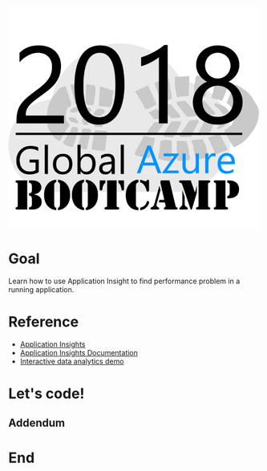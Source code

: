 ![gablogo][gablogo]
# Goal
Learn how to use Application Insight to find performance problem in a running application.

# Reference

* [Application Insights](https://azure.microsoft.com/en-us/services/application-insights/)
* [Application Insights Documentation](https://docs.microsoft.com/en-us/azure/application-insights/)
* [Interactive data analytics demo](https://analytics.applicationinsights.io/demo)

# Let's code!

## Addendum

# End


[gablogo]: ../media/logo-2018-500x444.png "Global Azure Bootcamp logo"

